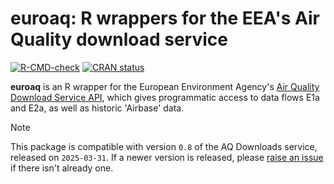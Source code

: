 
# euroaq: R wrappers for the EEA's Air Quality download service

<!-- badges: start -->
[![R-CMD-check](https://github.com/openair-project/euroaq/actions/workflows/R-CMD-check.yaml/badge.svg)](https://github.com/openair-project/euroaq/actions/workflows/R-CMD-check.yaml)
[![CRAN status](https://www.r-pkg.org/badges/version/euroaq)](https://CRAN.R-project.org/package=euroaq)
<!-- badges: end -->

**euroaq** is an R wrapper for the European Environment Agency's 
[Air Quality Download Service API](https://eeadmz1-downloads-webapp.azurewebsites.net/), 
which gives programmatic access to data flows E1a and E2a, as well as historic 'Airbase' data.

> [!NOTE]  
> This package is compatible with version `0.8` of the AQ Downloads service, released on `2025-03-31`. If a newer version is released, please [raise an issue](https://github.com/openair-project/euroaq/issues) if there isn't already one.

